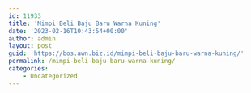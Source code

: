 ```yaml
---
id: 11933
title: 'Mimpi Beli Baju Baru Warna Kuning'
date: '2023-02-16T10:43:54+00:00'
author: admin
layout: post
guid: 'https://bos.awn.biz.id/mimpi-beli-baju-baru-warna-kuning/'
permalink: /mimpi-beli-baju-baru-warna-kuning/
categories:
    - Uncategorized
---
```


